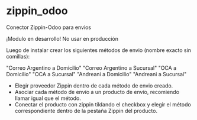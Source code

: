 # zippin_odoo
Conector Zippin-Odoo para envios

¡Modulo en desarrollo! No usar en producción

Luego de instalar crear los siguientes métodos de envio (nombre exacto sin comillas):

"Correo Argentino a Domicilio"
"Correo Argentino a Sucursal"
"OCA a Domicilio"
"OCA a Sucursal"
"Andreani a Domicilio"
"Andreani a Sucursal"

- Elegir proveedor Zippin dentro de cada método de envio creado.
- Asociar cada método de envío a un producto de envío, recomiendo llamar igual que el método.
- Conectar el producto con zippin tildando el checkbox y elegir el método correspondiente dentro de la pestaña Zippin del producto.
